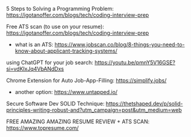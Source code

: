 5 Steps to Solving a Programming Problem: https://igotanoffer.com/blogs/tech/coding-interview-prep

Free ATS scan (to use on your resume): https://igotanoffer.com/blogs/tech/coding-interview-prep
- what is an ATS: https://www.jobscan.co/blog/8-things-you-need-to-know-about-applicant-tracking-systems/

using ChatGPT for your job search: https://youtu.be/pmnY5V16GSE?si=vdKIxJq4VbANdDxs

Chrome Extension for Auto Job-App-Filling: https://simplify.jobs/
 - another option: https://www.untapped.io/

Secure Software Dev SOLID Technique: https://thetshaped.dev/p/solid-principles-writing-robust-and?utm_campaign=post&utm_medium=web

FREE AMAZING AMAZING RESUME REVIEW + ATS SCAN: https://www.topresume.com/


